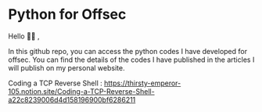 # Python for Offsec

Hello 👋🏻 ,

In this github repo, you can access the python codes I have developed for offsec. You can find the details of the codes I have published in the articles I will publish on my personal website.

Coding a TCP Reverse Shell : https://thirsty-emperor-105.notion.site/Coding-a-TCP-Reverse-Shell-a22c8239006d4d158196900bf6286211

